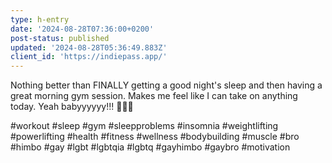 ```yaml
---
type: h-entry
date: '2024-08-28T07:36:00+0200'
post-status: published
updated: '2024-08-28T05:36:49.883Z'
client_id: 'https://indiepass.app/'
---
```

Nothing better than FINALLY getting a good night's sleep and then having a great morning gym session. Makes me feel like I can take on anything today. Yeah babyyyyyy!!! 💪💪💪

#workout #sleep #gym #sleepproblems #insomnia #weightlifting #powerlifting #health #fitness #wellness #bodybuilding #muscle #bro #himbo #gay #lgbt #lgbtqia #lgbtq #gayhimbo #gaybro #motivation
